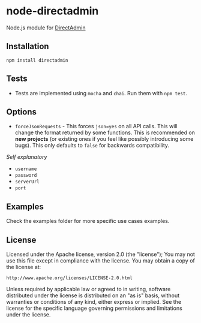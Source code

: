 # node-directadmin

Node.js module for [DirectAdmin](https://www.directadmin.com/)

## Installation

`npm install directadmin`

## Tests

 * Tests are implemented using `mocha` and `chai`. Run them with `npm test`.

## Options
- `forceJsonRequests` - This forces `json=yes` on all API calls. This will change the format returned by some functions. This is recommended on **new projects** (or existing ones if you feel like possibly introducing some bugs). This only defaults to `false` for backwards compatibility.

_Self explanatory_
- `username`
- `password`
- `serverUrl`
- `port`

## Examples

Check the examples folder for more specific use cases examples.

## License

Licensed under the Apache license, version 2.0 (the "license"); You may not use this file except in compliance with the license. You may obtain a copy of the license at:

    http://www.apache.org/licenses/LICENSE-2.0.html

Unless required by applicable law or agreed to in writing, software distributed under the license is distributed on an "as is" basis, without warranties or conditions of any kind, either express or implied. See the license for the specific language governing permissions and limitations under the license.
